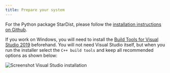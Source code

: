 ```yaml
---
title: Prepare your system
---
```

For the Python package StarDist, please follow the [installation instructions on Github](https://github.com/mpicbg-csbd/stardist).

If you work on Windows, you will need to install the [Build Tools for Visual Studio 2019](https://visualstudio.microsoft.com/downloads/#build-tools-for-visual-studio-2019) beforehand. You will not need Visual Studio itself, but when you run the installer select the `C++ build tools` and keep all recommended options as shown below:

<div class="container-fluid">
  <div class="row">
    <div class="col-xs-12">
      <img source="{{ '/assets/media/install_vs_c_build_tools.PNG' | prepend: site.url }}" class="img-fluid" alt="Screenshot Visual Studio installation">
    </div>
  </div>
</div>
